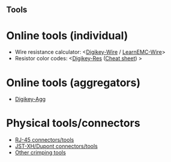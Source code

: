 <!-- Reference-style links to make tables & lists more readable -->
[Digikey-Agg]: <https://www.digikey.ca/en/resources/online-conversion-calculators>
[Digikey-Res]: <https://www.digikey.ca/en/resources/conversion-calculators/conversion-calculator-resistor-color-code>
[Digikey-ResChart]: <https://www.digikey.ca/-/media/Images/Marketing/Resources/Calculator/resistor-color-chart.png>
[Digikey-Wire]: <https://www.digikey.ca/en/resources/conversion-calculators/conversion-calculator-wire-size>
[LearnEMC-Wire]: <https://learnemc.com/EXT/calculators/Resistance_Calculator/wire.html>

## Tools
<!----------------------------------------------------------------------------->

# Online tools (individual)
- Wire resistance calculator: \<[Digikey-Wire] / [LearnEMC-Wire]\>
- Resistor color codes: \<[Digikey-Res] ([Cheat sheet][Digikey-ResChart]) \>

# Online tools (aggregators)
<!----------------------------------------------------------------------------->
- [Digikey-Agg]

# Physical tools/connectors
- [RJ-45 connectors/tools](Connectors.md#CrimpingTools_RJ45)
- [JST-XH/Dupont connectors/tools](Connectors.md#CrimpingTools_XHDupont)
- [Other crimping tools](Connectors.md#CrimpingTools_Other)
